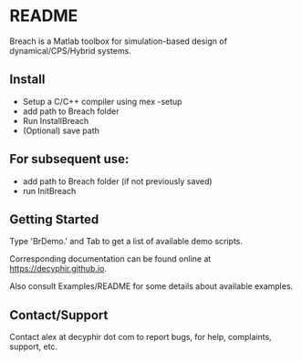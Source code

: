 # README #

Breach is a Matlab toolbox for simulation-based design of dynamical/CPS/Hybrid systems.

## Install
- Setup a C/C++ compiler using mex -setup
- add path to Breach folder 
- Run InstallBreach
- (Optional) save path 

## For subsequent use:
- add path to Breach folder (if not previously saved)
- run InitBreach 

## Getting Started

Type 'BrDemo.' and Tab to get a list of available demo scripts.

Corresponding documentation can be found online at https://decyphir.github.io.

Also consult Examples/README for some details about available examples.

## Contact/Support

Contact alex at decyphir dot com to report bugs, for help, complaints, support, etc. 
